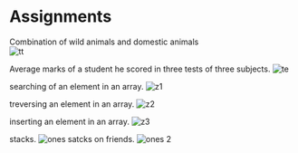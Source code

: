 
# Assignments
Combination of wild animals and domestic animals  
![tt](https://github.com/user-attachments/assets/3bc03328-c384-4a19-9c48-0cdf3ab9aee0)

Average marks of a student he scored in three tests of three subjects. 
![te](https://github.com/user-attachments/assets/87ecfb8d-02ce-4544-9be0-71af9c4eff67)

searching of an element in an array.
![z1](https://github.com/user-attachments/assets/9b9fb48c-d742-46c5-93d6-a2ba030a7788)

treversing an element in an array.
![z2](https://github.com/user-attachments/assets/9ae7de52-6b3f-4c72-9c70-1838e473dfbe)

inserting an element in an array.
![z3](https://github.com/user-attachments/assets/4c5d20d2-cb97-4460-9b07-b0f76ff83f5b)

stacks.
![ones](https://github.com/user-attachments/assets/18301b59-ba8c-43b5-8ca2-41f83693f117)
satcks on friends.
![ones 2](https://github.com/user-attachments/assets/39476972-96ca-46d4-9514-a1adac32f49d)




